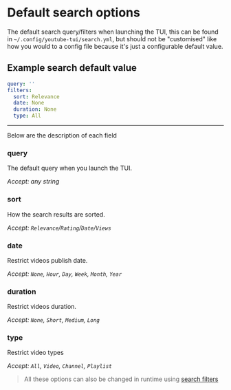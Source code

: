 # Default search options

The default search query/filters when launching the TUI, this can be found in `~/.config/youtube-tui/search.yml`, but should not be "customised" like how you would to a config file because it's just a configurable default value.

## Example search default value

```yaml
query: ''
filters:
  sort: Relevance
  date: None
  duration: None
  type: All
```

<hr>

Below are the description of each field

### query

The default query when you launch the TUI.

*Accept: any string*

### sort

How the search results are sorted.

*Accept: `Relevance`/`Rating`/`Date`/`Views`*

### date

Restrict videos publish date.

*Accept: `None`, `Hour`, `Day`, `Week`, `Month`, `Year`*

### duration

Restrict videos duration.

*Accept: `None`, `Short`, `Medium`, `Long`*

### type

Restrict video types

*Accept: `All`, `Video`, `Channel`, `Playlist`*

> All these options can also be changed in runtime using [search filters](basic_usage.md#searching)
